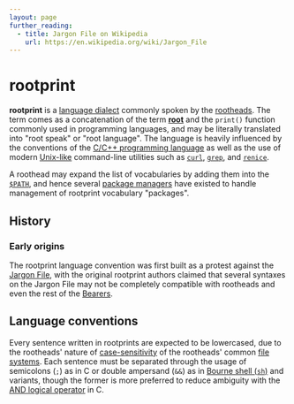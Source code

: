 ```yaml
---
layout: page
further_reading:
  - title: Jargon File on Wikipedia
    url: https://en.wikipedia.org/wiki/Jargon_File
---
```


# rootprint
**rootprint** is a [language dialect](https://en.wikipedia.org/wiki/Dialect) commonly spoken by the [rootheads](roothead.html). The term comes as a concatenation of the term [**root**](root.html) and the `print()` function commonly used in programming languages, and may be literally translated into "root speak" or "root language". The language is heavily influenced by the conventions of the [C/C++ programming language](https://en.wikipedia.org/wiki/C_(programming_language)) as well as the use of modern [Unix-like](https://en.wikipedia.org/wiki/Unix) command-line utilities such as [`curl`](https://en.wikipedia.org/wiki/CURL), [`grep`](https://en.wikipedia.org/wiki/Grep), and [`renice`](https://en.wikipedia.org/wiki/Nice_(Unix)).

A roothead may expand the list of vocabularies by adding them into the [`$PATH`](https://en.wikipedia.org/wiki/PATH_(variable)), and hence several [package managers](https://en.wikipedia.org/wiki/Package_manager) have existed to handle management of rootprint vocabulary "packages".

## History
### Early origins
The rootprint language convention was first built as a protest against the [Jargon File](https://en.wikipedia.org/wiki/Jargon_File), with the original rootprint authors claimed that several syntaxes on the Jargon File may not be completely compatible with rootheads and even the rest of the [Bearers](bearers-of-the-shell.html).

## Language conventions
Every sentence written in rootprints are expected to be lowercased, due to the rootheads' nature of [case-sensitivity](https://en.wikipedia.org/wiki/Case_sensitivity) of the rootheads' common [file systems](https://en.wikipedia.org/wiki/File_system). Each sentence must be separated through the usage of semicolons (`;`) as in C or double ampersand (`&&`) as in [Bourne shell (`sh`)](https://en.wikipedia.org/wiki/Bourne_shell) and variants, though the former is more preferred to reduce ambiguity with the [AND logical operator](https://en.wikipedia.org/wiki/Operators_in_C_and_C%2B%2B) in C.
